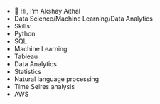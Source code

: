 - 👋 Hi, I’m Akshay Aithal
- Data Science/Machine Learning/Data Analytics
- Skills: 
- Python
- SQL
- Machine Learning
- Tableau
- Data Analytics
- Statistics
- Natural language processing
- Time Seires analysis
- AWS
